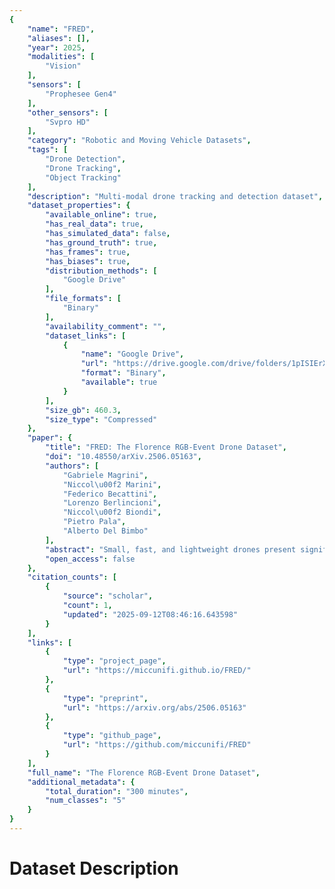 ```yaml
---
{
    "name": "FRED",
    "aliases": [],
    "year": 2025,
    "modalities": [
        "Vision"
    ],
    "sensors": [
        "Prophesee Gen4"
    ],
    "other_sensors": [
        "Svpro HD"
    ],
    "category": "Robotic and Moving Vehicle Datasets",
    "tags": [
        "Drone Detection",
        "Drone Tracking",
        "Object Tracking"
    ],
    "description": "Multi-modal drone tracking and detection dataset",
    "dataset_properties": {
        "available_online": true,
        "has_real_data": true,
        "has_simulated_data": false,
        "has_ground_truth": true,
        "has_frames": true,
        "has_biases": true,
        "distribution_methods": [
            "Google Drive"
        ],
        "file_formats": [
            "Binary"
        ],
        "availability_comment": "",
        "dataset_links": [
            {
                "name": "Google Drive",
                "url": "https://drive.google.com/drive/folders/1pISIErXOx76xmCqkwhS3-azWOMlTKZMp",
                "format": "Binary",
                "available": true
            }
        ],
        "size_gb": 460.3,
        "size_type": "Compressed"
    },
    "paper": {
        "title": "FRED: The Florence RGB-Event Drone Dataset",
        "doi": "10.48550/arXiv.2506.05163",
        "authors": [
            "Gabriele Magrini",
            "Niccol\u00f2 Marini",
            "Federico Becattini",
            "Lorenzo Berlincioni",
            "Niccol\u00f2 Biondi",
            "Pietro Pala",
            "Alberto Del Bimbo"
        ],
        "abstract": "Small, fast, and lightweight drones present significant challenges for traditional RGB cameras due to their limitations in capturing fast-moving objects, especially under challenging lighting conditions. Event cameras offer an ideal solution, providing high temporal definition and dynamic range, yet existing benchmarks often lack fine temporal resolution or drone-specific motion patterns, hindering progress in these areas. This paper introduces the Florence RGB-Event Drone dataset (FRED), a novel multimodal dataset specifically designed for drone detection, tracking, and trajectory forecasting, combining RGB video and event streams. FRED features more than 7 hours of densely annotated drone trajectories, using 5 different drone models and including challenging scenarios such as rain and adverse lighting conditions. We provide detailed evaluation protocols and standard metrics for each task, facilitating reproducible benchmarking. The authors hope FRED will advance research in high-speed drone perception and multimodal spatiotemporal understanding.",
        "open_access": false
    },
    "citation_counts": [
        {
            "source": "scholar",
            "count": 1,
            "updated": "2025-09-12T08:46:16.643598"
        }
    ],
    "links": [
        {
            "type": "project_page",
            "url": "https://miccunifi.github.io/FRED/"
        },
        {
            "type": "preprint",
            "url": "https://arxiv.org/abs/2506.05163"
        },
        {
            "type": "github_page",
            "url": "https://github.com/miccunifi/FRED"
        }
    ],
    "full_name": "The Florence RGB-Event Drone Dataset",
    "additional_metadata": {
        "total_duration": "300 minutes",
        "num_classes": "5"
    }
}
---
```


# Dataset Description